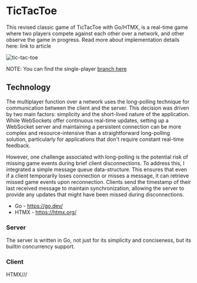 # TicTacToe

This revised classic game of TicTacToe with Go/HTMX, is a real-time game where two players compete against each other over a network, and other observe the game in progress. Read more about implementation details here: link to article

![tic-tac-toe](./tictactoe/game.png)


NOTE: You can find the single-player [branch here](https://github.com/abayomipopoola/tictactoe/tree/single-player)

## Technology

The multiplayer function over a network uses the long-polling technique for communication between the client and the server. This decision was driven by two main factors: simplicity and the short-lived nature of the application. While WebSockets offer continuous real-time updates, setting up a WebSocket server and maintaining a persistent connection can be more complex and resource-intensive than a straightforward long-polling solution, particularly for applications that don't require constant real-time feedback.

However, one challenge associated with long-polling is the potential risk of missing game events during brief client disconnections. To address this, I integrated a simple message queue data-structure. This ensures that even if a client temporarily loses connection or misses a message, it can retrieve missed game events upon reconnection. Clients send the timestamp of their last received message to maintain synchronization, allowing the server to provide any updates that might have been missed during disconnections.

- Go - https://go.dev/
- HTMX - https://htmx.org/

### Server

The server is written in Go, not just for its simplicity and conciseness, but its builtin concurrency support.


### Client

HTMX///
